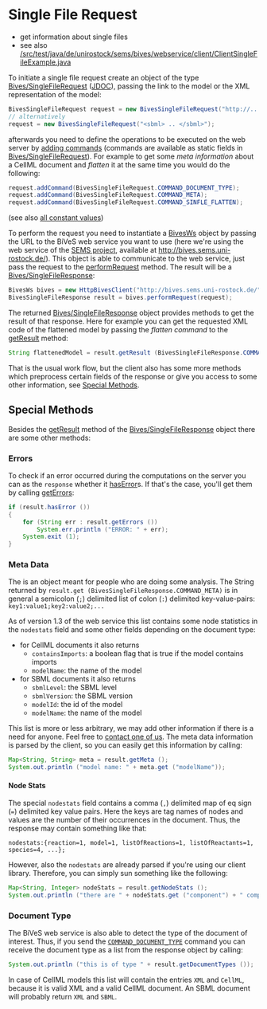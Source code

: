 Single File Request 
====================

* get information about single files
* see also [/src/test/java/de/unirostock/sems/bives/webservice/client/ClientSingleFileExample.java](https://github.com/SemsProject/BiVeS-WS-Client/tree/master/src/test/java/de/unirostock/sems/bives/webservice/client/ClientSingleFileExample.java)

To initiate a single file request create an object of the type [Bives/SingleFileRequest](https://github.com/SemsProject/BiVeS-WS-Client/tree/master/src/main/java/de/unirostock/sems/bives/webservice/client/BivesSingleFileRequest.java) ([JDOC](http://jdoc.sems.uni-rostock.de/BiVeS-WS-Client/de/unirostock/sems/bives/webservice/client/BivesSingleFileCommands.html)), passing the link to the model or the XML representation of the model:

```java
BivesSingleFileRequest request = new BivesSingleFileRequest("http://.../path/to/model.xml");
// alternatively
request = new BivesSingleFileRequest("<sbml> .. </sbml>");
```

afterwards you need to define the operations to be executed on the web server by [adding commands](http://jdoc.sems.uni-rostock.de/BiVeS-WS-Client/de/unirostock/sems/bives/webservice/client/BivesRequest.html#addCommand%28java.lang.String%29) (commands are available as static fields in [Bives/SingleFileRequest](http://jdoc.sems.uni-rostock.de/BiVeS-WS-Client/de/unirostock/sems/bives/webservice/client/BivesSingleFileCommands.html#field_summary)). For example to get some *meta information* about a CellML document and *flatten* it at the same time you would do the following:

```java
request.addCommand(BivesSingleFileRequest.COMMAND_DOCUMENT_TYPE);
request.addCommand(BivesSingleFileRequest.COMMAND_META);
request.addCommand(BivesSingleFileRequest.COMMAND_SINFLE_FLATTEN);
```

(see also [all constant values](http://jdoc.sems.uni-rostock.de/BiVeS-WS-Client/constant-values.html))

To perform the request you need to instantiate a [BivesWs](http://jdoc.sems.uni-rostock.de/BiVeS-WS-Client/de/unirostock/sems/bives/webservice/client/BivesWs.html) object by passing the URL to the BiVeS web service you want to use (here we're using the web service of the [SEMS project](https://sems.uni-rostock.de/), available at <http://bives.sems.uni-rostock.de/>).
This object is able to communicate to the web service, just pass the request to the [performRequest](http://jdoc.sems.uni-rostock.de/BiVeS-WS-Client/de/unirostock/sems/bives/webservice/client/BivesWs.html#performRequest%28de.unirostock.sems.bives.webservice.client.BivesSingleFileRequest%29) method. The result will be a [Bives/SingleFileResponse](http://jdoc.sems.uni-rostock.de/BiVeS-WS-Client/de/unirostock/sems/bives/webservice/client/BivesSingleFileResponse.html):

```java
BivesWs bives = new HttpBivesClient("http://bives.sems.uni-rostock.de/");
BivesSingleFileResponse result = bives.performRequest(request);
```

The returned [Bives/SingleFileResponse](http://jdoc.sems.uni-rostock.de/BiVeS-WS-Client/de/unirostock/sems/bives/webservice/client/BivesSingleFileResponse.html) object provides methods to get the result of that response. Here for example you can get the requested XML code of the flattened model by passing the *flatten command* to the [getResult](http://jdoc.sems.uni-rostock.de/BiVeS-WS-Client/de/unirostock/sems/bives/webservice/client/BivesResponse.html#getResult(java.lang.String)) method:

```java
String flattenedModel = result.getResult (BivesSingleFileResponse.COMMAND_SINFLE_FLATTEN);
```

That is the usual work flow, but the client also has some more methods which preprocess certain fields of the response or give you access to some other information, see [Special Methods](#special-methods).

Special Methods 
----------------

Besides the [getResult](http://jdoc.sems.uni-rostock.de/BiVeS-WS-Client/de/unirostock/sems/bives/webservice/client/BivesResponse.html#getResult(java.lang.String)) method of the [Bives/SingleFileResponse](http://jdoc.sems.uni-rostock.de/BiVeS-WS-Client/de/unirostock/sems/bives/webservice/client/BivesSingleFileResponse.html) object there are some other methods:

### Errors 

To check if an error occurred during the computations on the server you can as the `response` whether it [hasError](http://jdoc.sems.uni-rostock.de/BiVeS-WS-Client/de/unirostock/sems/bives/webservice/client/BivesResponse.html#hasError())s. If that's the case, you'll get them by calling [getErrors](http://jdoc.sems.uni-rostock.de/BiVeS-WS-Client/de/unirostock/sems/bives/webservice/client/BivesResponse.html#getErrors()):

```java
if (result.hasError ())
{
	for (String err : result.getErrors ())
		System.err.println ("ERROR: " + err);
	System.exit (1);
}
```

### Meta Data 

The is an object meant for people who are doing some analysis. The String returned by `result.get (BivesSingleFileResponse.COMMAND_META)` is in general a semicolon (`;`) delimited list of colon (`:`) delimited key-value-pairs: `key1:value1;key2:value2;...`

As of version 1.3 of the web service this list contains some node statistics in the `nodestats` field and some other fields depending on the document type:
* for CellML documents it also returns
  * `containsImports`: a boolean flag that is true if the model contains imports
  * `modelName`: the name of the model
* for SBML documents it also returns
  * `sbmlLevel`: the SBML level
  * `sbmlVersion`: the SBML version
  * `modelId`: the id of the model
  * `modelName`: the name of the model

This list is more or less arbitrary, we may add other information if there is a need for anyone. Feel free to [contact one of us](https://sems.uni-rostock.de/people/).
The meta data information is parsed by the client, so you can easily get this information by calling:

```java
Map<String, String> meta = result.getMeta ();
System.out.println ("model name: " + meta.get ("modelName"));
```

#### Node Stats 

The special `nodestats` field contains a comma (`,`) delimited map of eq sign (`=`) delimited key value pairs. Here the keys are tag names of nodes and values are the number of their occurrences in the document. Thus, the response may contain something like that:

```
nodestats:{reaction=1, model=1, listOfReactions=1, listOfReactants=1, species=4, ...};
```

However, also the `nodestats` are already parsed if you're using our client library. Therefore, you can simply sun something like the following:

```java
Map<String, Integer> nodeStats = result.getNodeStats ();
System.out.println ("there are " + nodeStats.get ("component") + " component nodes in the XML tree");
```


### Document Type 

The BiVeS web service is also able to detect the type of the document of interest. Thus, if you send the [`COMMAND_DOCUMENT_TYPE`](http://jdoc.sems.uni-rostock.de/BiVeS-WS-Client/de/unirostock/sems/bives/webservice/client/BivesSingleFileCommands.html#COMMAND_DOCUMENT_TYPE) command you can receive the document type as a list from the response object by calling:

```java
System.out.println ("this is of type " + result.getDocumentTypes ());
```

In case of CellML models this list will contain the entries `XML` and `CellML`, because it is valid XML and a valid CellML document. An SBML document will probably return `XML` and `SBML`.

